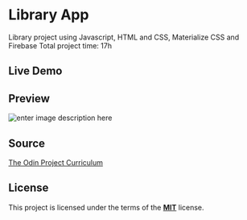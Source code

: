 
 # Library App

Library project using Javascript, HTML and CSS, Materialize CSS and Firebase
Total project time: 17h

## Live Demo

## Preview
![enter image description here](https://i.imgur.com/dWD3DIR.jpg)

## Source

[The Odin Project Curriculum](https://www.theodinproject.com/courses/javascript/lessons/library%29%29)

## License
This project is licensed under the terms of the **[MIT](https://choosealicense.com/licenses/mit/)**  license. 

<!--stackedit_data:
eyJoaXN0b3J5IjpbLTUyNjMyOTIwMSwtMTY2MDU3MjQ5MCwtMT
E2ODE1NjEyMV19
-->